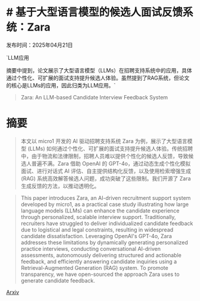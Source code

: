 # # 基于大型语言模型的候选人面试反馈系统：Zara

发布时间：2025年04月21日

`LLM应用

摘要中提到，论文展示了大型语言模型（LLMs）在招聘支持系统中的应用，具体通过个性化、可扩展的面试支持提升候选人体验。虽然提到了RAG系统，但论文的核心是LLMs的应用，因此归类为LLM应用。`

> Zara: An LLM-based Candidate Interview Feedback System

# 摘要

> 本文以 micro1 开发的 AI 驱动招聘支持系统 Zara 为例，展示了大型语言模型 (LLMs) 如何通过个性化、可扩展的面试支持提升候选人体验。传统招聘中，由于物流和法律限制，招聘人员难以提供个性化的候选人反馈，导致候选人普遍不满。Zara 借助 OpenAI 的 GPT-4o，通过动态生成个性化模拟面试、进行对话式 AI 评估、自主提供结构化反馈，以及使用检索增强生成 (RAG) 系统高效解答候选人问题，成功突破了这些限制。我们开源了 Zara 生成反馈的方法，以推动透明化。

> This paper introduces Zara, an AI-driven recruitment support system developed by micro1, as a practical case study illustrating how large language models (LLMs) can enhance the candidate experience through personalized, scalable interview support. Traditionally, recruiters have struggled to deliver individualized candidate feedback due to logistical and legal constraints, resulting in widespread candidate dissatisfaction. Leveraging OpenAI's GPT-4o, Zara addresses these limitations by dynamically generating personalized practice interviews, conducting conversational AI-driven assessments, autonomously delivering structured and actionable feedback, and efficiently answering candidate inquiries using a Retrieval-Augmented Generation (RAG) system. To promote transparency, we have open-sourced the approach Zara uses to generate candidate feedback.

[Arxiv](https://arxiv.org/abs/2507.02869)